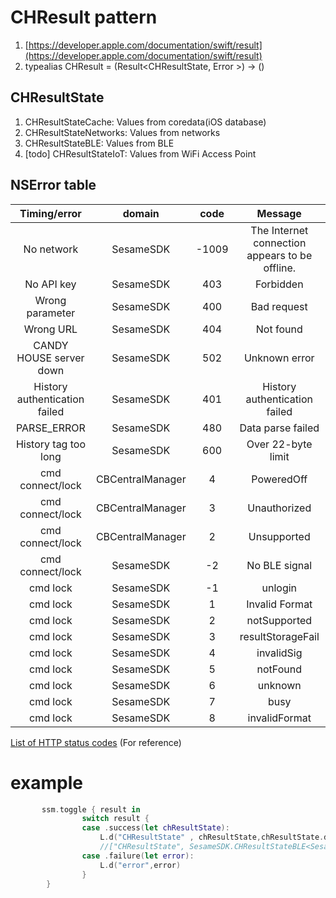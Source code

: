 
# CHResult pattern
1. [https://developer.apple.com/documentation/swift/result](https://developer.apple.com/documentation/swift/result)
2. typealias CHResult<T> = (Result<CHResultState<T>, Error >) ->  ()

## CHResultState
1. CHResultStateCache: Values from coredata(iOS database)
2. CHResultStateNetworks: Values from networks
3. CHResultStateBLE: Values from BLE
4. [todo] CHResultStateIoT: Values from WiFi Access Point

## NSError table

| Timing/error   |  domain | code       |Message       |
|:---------------------:|:-------------------:|:-----------:|:-----------:|
|  No network                |  SesameSDK     |   -1009       |The Internet connection appears to be offline. | 
|  No API key                |  SesameSDK     |    403        | Forbidden | 
|  Wrong parameter           |  SesameSDK     |    400        | Bad request | 
|  Wrong URL                 |  SesameSDK     |    404        | Not found | 
|  CANDY HOUSE server down   |  SesameSDK     |    502        | Unknown error| 
|  History authentication failed|  SesameSDK     |    401     | History authentication failed| 
|  PARSE_ERROR               |  SesameSDK     |    480        | Data parse failed | 
|  History tag too long       |  SesameSDK     |    600       | Over 22-byte limit | 
|  cmd connect/lock          | CBCentralManager   |  4        | PoweredOff| 
|  cmd connect/lock          | CBCentralManager   |  3        | Unauthorized| 
|  cmd connect/lock          | CBCentralManager   |  2        | Unsupported| 
|  cmd connect/lock          |  SesameSDK     |   -2          | No BLE signal| 
|  cmd lock                  |  SesameSDK     |   -1          | unlogin|
|    cmd lock                |  SesameSDK      |   1          | Invalid Format| 
|    cmd lock                |  SesameSDK      |   2          | notSupported| 
|    cmd lock                |  SesameSDK      |   3          | resultStorageFail| 
|    cmd lock                |  SesameSDK      |   4          | invalidSig| 
|    cmd lock                |  SesameSDK      |   5          | notFound| 
|    cmd lock                |  SesameSDK      |   6          | unknown| 
|    cmd lock                |  SesameSDK      |   7          | busy| 
|    cmd lock                |  SesameSDK      |   8          | invalidFormat| 


[List of HTTP status codes](https://en.wikipedia.org/wiki/List_of_HTTP_status_codes) (For reference)

# example
```swift
       ssm.toggle { result in
                switch result {
                case .success(let chResultState):
                    L.d("CHResultState" , chResultState,chResultState.data)
                    //["CHResultState", SesameSDK.CHResultStateBLE<SesameSDK.CHEmpty>, SesameSDK.CHEmpty]
                case .failure(let error):
                    L.d("error",error)
                }
        }
```

